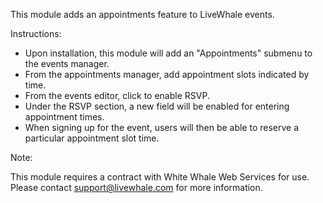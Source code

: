 This module adds an appointments feature to LiveWhale events.

Instructions:

- Upon installation, this module will add an "Appointments" submenu to the events manager.
- From the appointments manager, add appointment slots indicated by time.
- From the events editor, click to enable RSVP.
- Under the RSVP section, a new field will be enabled for entering appointment times.
- When signing up for the event, users will then be able to reserve a particular appointment slot time.

Note:

This module requires a contract with White Whale Web Services for use. Please contact support@livewhale.com for more information.